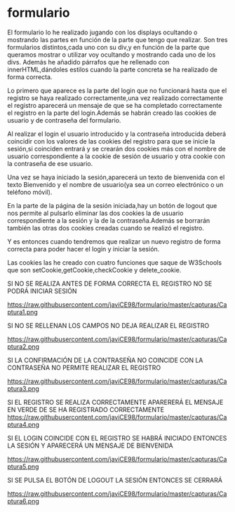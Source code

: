# formulario
El formulario lo he realizado jugando con los displays ocultando o mostrando las partes en función de la parte que tengo que realizar.
Son tres formularios distintos,cada uno con su div,y en función de la parte que queramos mostrar o utilizar voy ocultando y mostrando
cada uno de los divs.
Además he añadido párrafos que he rellenado con innerHTML,dándoles estilos cuando la parte concreta se ha realizado de forma correcta.

Lo primero que aparece es la parte del login que no funcionará hasta que el registro se haya realizado correctamente,una vez realizado
correctamente el registro aparecerá un mensaje de que se ha completado correctamente el registro en la parte del login.Además
se habrán creado las cookies de usuario y de contraseña del formulario.

Al realizar el login el usuario introducido y la contraseña introducida deberá coincidir con los valores de las cookies del registro para
que se inicie la sesión,si coinciden entrará y se crearán dos cookies más con el nombre de usuario correspondiente a la cookie de sesión
de usuario y otra cookie con la contraseña de ese usuario.

Una vez se haya iniciado la sesión,aparecerá un texto de bienvenida con el texto Bienvenido y el nombre de usuario(ya sea un correo
electrónico o un teléfono móvil).

En la parte de la página de la sesión iniciada,hay un botón de logout que nos permite al pulsarlo eliminar las dos cookies la de usuario
correspondiente a la sesión y la de la contraseña.Además se borrarán también las otras dos cookies creadas cuando se realizó el registro.

Y es entonces cuando tendremos que realizar un nuevo registro de forma correcta para poder hacer el login y iniciar la sesión.

Las cookies las he creado con cuatro funciones que saque de W3Schools que son setCookie,getCookie,checkCookie y delete_cookie.

SI NO SE REALIZA ANTES DE FORMA CORRECTA EL REGISTRO NO SE PODRÁ INICIAR SESIÓN

https://raw.githubusercontent.com/javiCE98/formulario/master/capturas/Captura1.png

SI NO SE RELLENAN LOS CAMPOS NO DEJA REALIZAR EL REGISTRO

https://raw.githubusercontent.com/javiCE98/formulario/master/capturas/Captura2.png

SI LA CONFIRMACIÓN DE LA CONTRASEÑA NO COINCIDE CON LA CONTRASEÑA NO PERMITE REALIZAR EL REGISTRO

https://raw.githubusercontent.com/javiCE98/formulario/master/capturas/Captura3.png

SI EL REGISTRO SE REALIZA CORRECTAMENTE APARERERÁ EL MENSAJE EN VERDE DE SE HA REGISTRADO CORRECTAMENTE
https://raw.githubusercontent.com/javiCE98/formulario/master/capturas/Captura4.png

SI EL LOGIN COINCIDE CON EL REGISTRO SE HABRÁ INICIADO ENTONCES LA SESIÓN Y APARECERÁ UN MENSAJE DE BIENVENIDA

https://raw.githubusercontent.com/javiCE98/formulario/master/capturas/Captura5.png

SI SE PULSA EL BOTÓN DE LOGOUT LA SESIÓN ENTONCES SE CERRARÁ

https://raw.githubusercontent.com/javiCE98/formulario/master/capturas/Captura6.png
